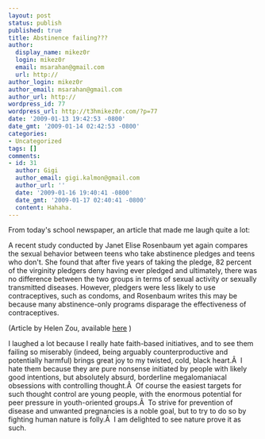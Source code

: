 ```yaml
---
layout: post
status: publish
published: true
title: Abstinence failing???
author:
  display_name: mikez0r
  login: mikez0r
  email: msarahan@gmail.com
  url: http://
author_login: mikez0r
author_email: msarahan@gmail.com
author_url: http://
wordpress_id: 77
wordpress_url: http://t3hmikez0r.com/?p=77
date: '2009-01-13 19:42:53 -0800'
date_gmt: '2009-01-14 02:42:53 -0800'
categories:
- Uncategorized
tags: []
comments:
- id: 31
  author: Gigi
  author_email: gigi.kalmon@gmail.com
  author_url: ''
  date: '2009-01-16 19:40:41 -0800'
  date_gmt: '2009-01-17 02:40:41 -0800'
  content: Hahaha.
---
```

<p>From today's school newspaper, an article that made me laugh quite a lot:</p>
<p><span>A recent study conducted by Janet Elise Rosenbaum yet again compares the sexual behavior between teens who take abstinence pledges and teens who don't.</span><span> </span><span>She found that after five years of taking the pledge,</span><span> </span><span>82</span><span> </span><span>percent of the virginity pledgers deny having ever pledged and ultimately,</span><span> </span><span>there was no difference between the two groups in terms of sexual activity or sexually transmitted diseases.</span><span> </span><span>However,</span><span> </span><span>pledgers were less likely to use contraceptives,</span><span> </span><span>such as condoms,</span><span> </span><span>and Rosenbaum writes this may be because many</span><span> </span><span>abstinence-only programs disparage the effectiveness of contraceptives.</span></p>
<p><span>(Article by Helen Zou, available <a href="http://theaggie.org/article/2301">here</a> )</span></p>
<p><span>I laughed a lot because I really hate faith-based initiatives, and to see them failing so miserably (indeed, being arguably counterproductive and potentially harmful) brings great joy to my twisted, cold, black heart.Â  I hate them because they are pure nonsense initiated by people with likely good intentions, but absolutely absurd, borderline megalomaniacal obsessions with controlling thought.Â  Of course the easiest targets for such thought control are young people, with the enormous potential for peer pressure in youth-oriented groups.Â  To strive for prevention of disease and unwanted pregnancies is a noble goal, but to try to do so by fighting human nature is folly.Â  I am delighted to see nature prove it as such.<br />
</span></p>
